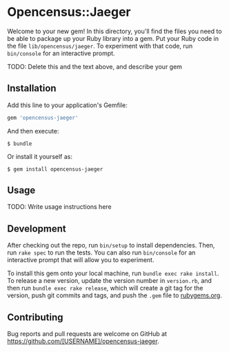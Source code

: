 # Opencensus::Jaeger

Welcome to your new gem! In this directory, you'll find the files you need to be able to package up your Ruby library into a gem. Put your Ruby code in the file `lib/opencensus/jaeger`. To experiment with that code, run `bin/console` for an interactive prompt.

TODO: Delete this and the text above, and describe your gem

## Installation

Add this line to your application's Gemfile:

```ruby
gem 'opencensus-jaeger'
```

And then execute:

    $ bundle

Or install it yourself as:

    $ gem install opencensus-jaeger

## Usage

TODO: Write usage instructions here

## Development

After checking out the repo, run `bin/setup` to install dependencies. Then, run `rake spec` to run the tests. You can also run `bin/console` for an interactive prompt that will allow you to experiment.

To install this gem onto your local machine, run `bundle exec rake install`. To release a new version, update the version number in `version.rb`, and then run `bundle exec rake release`, which will create a git tag for the version, push git commits and tags, and push the `.gem` file to [rubygems.org](https://rubygems.org).

## Contributing

Bug reports and pull requests are welcome on GitHub at https://github.com/[USERNAME]/opencensus-jaeger.
